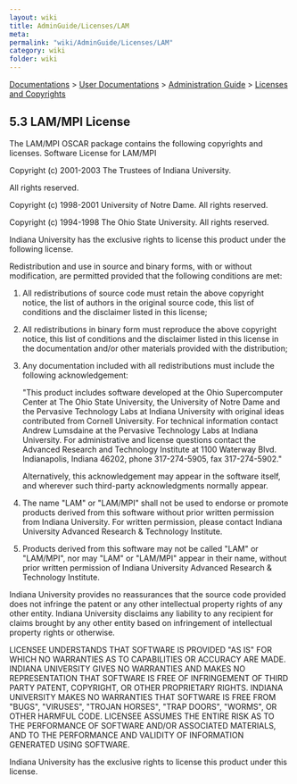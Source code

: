 ```yaml
---
layout: wiki
title: AdminGuide/Licenses/LAM
meta: 
permalink: "wiki/AdminGuide/Licenses/LAM"
category: wiki
folder: wiki
---
```

<!-- Name: AdminGuide/Licenses/LAM -->
<!-- Version: 1 -->
<!-- Author: jparpail -->
[Documentations](../../Document) > [User Documentations](../../Support) > [Administration Guide](../../AdminGuideDoc) > [Licenses and Copyrights](../LicensesDoc)

## 5.3 LAM/MPI License

The LAM/MPI OSCAR package contains the following copyrights and licenses. Software License for LAM/MPI

Copyright (c) 2001-2003 The Trustees of Indiana University.

All rights reserved.

Copyright (c) 1998-2001 University of Notre Dame. All rights reserved.

Copyright (c) 1994-1998 The Ohio State University. All rights reserved.

Indiana University has the exclusive rights to license this product under the following license.

Redistribution and use in source and binary forms, with or without modification, are permitted provided that the following conditions are met:

 1. All redistributions of source code must retain the above copyright notice, the list of authors in the original source code, this list of conditions and the disclaimer listed in this license;
 2. All redistributions in binary form must reproduce the above copyright notice, this list of conditions and the disclaimer listed in this license in the documentation and/or other materials provided with the distribution;
 3. Any documentation included with all redistributions must include the following acknowledgement:

    "This product includes software developed at the Ohio Supercomputer Center at The Ohio State University, the University of Notre Dame and the Pervasive Technology Labs at Indiana University with original ideas contributed from Cornell University. For technical information contact Andrew Lumsdaine at the Pervasive Technology Labs at Indiana University. For administrative and license questions contact the Advanced Research and Technology Institute at 1100 Waterway Blvd. Indianapolis, Indiana 46202, phone 317-274-5905, fax 317-274-5902."

    Alternatively, this acknowledgement may appear in the software itself, and wherever such third-party acknowledgments normally appear.

 4. The name "LAM" or "LAM/MPI" shall not be used to endorse or promote products derived from this software without prior written permission from Indiana University. For written permission, please contact Indiana University Advanced Research & Technology Institute.
 5. Products derived from this software may not be called "LAM" or "LAM/MPI", nor may "LAM" or "LAM/MPI" appear in their name, without prior written permission of Indiana University Advanced Research & Technology Institute.

Indiana University provides no reassurances that the source code provided does not infringe the patent or any other intellectual property rights of any other entity. Indiana University disclaims any liability to any recipient for claims brought by any other entity based on infringement of intellectual property rights or otherwise.

LICENSEE UNDERSTANDS THAT SOFTWARE IS PROVIDED "AS IS" FOR WHICH NO WARRANTIES AS TO CAPABILITIES OR ACCURACY ARE MADE. INDIANA UNIVERSITY GIVES NO WARRANTIES AND MAKES NO REPRESENTATION THAT SOFTWARE IS FREE OF INFRINGEMENT OF THIRD PARTY PATENT, COPYRIGHT, OR OTHER PROPRIETARY RIGHTS. INDIANA UNIVERSITY MAKES NO WARRANTIES THAT SOFTWARE IS FREE FROM "BUGS", "VIRUSES", "TROJAN HORSES", "TRAP DOORS", "WORMS", OR OTHER HARMFUL CODE. LICENSEE ASSUMES THE ENTIRE RISK AS TO THE PERFORMANCE OF SOFTWARE AND/OR ASSOCIATED MATERIALS, AND TO THE PERFORMANCE AND VALIDITY OF INFORMATION GENERATED USING SOFTWARE.

Indiana University has the exclusive rights to license this product under this license.
